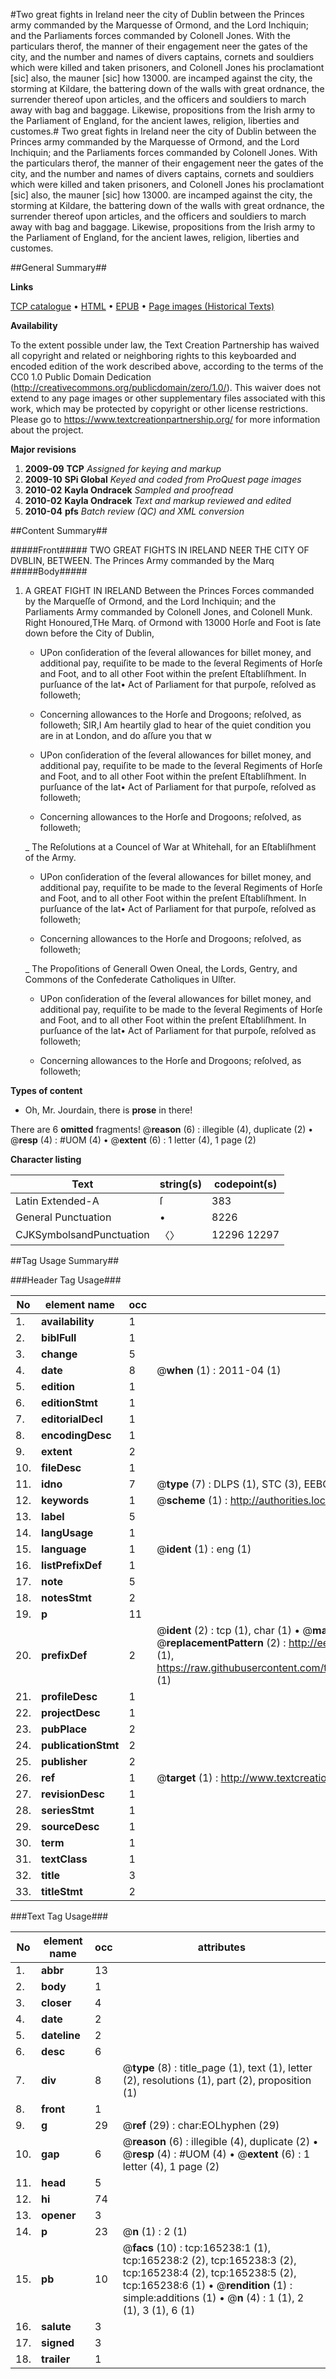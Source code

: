 #Two great fights in Ireland neer the city of Dublin between the Princes army commanded by the Marquesse of Ormond, and the Lord Inchiquin; and the Parliaments forces commanded by Colonell Jones. With the particulars therof, the manner of their engagement neer the gates of the city, and the number and names of divers captains, cornets and souldiers which were killed and taken prisoners, and Colonell Jones his proclamationt [sic] also, the mauner [sic] how 13000. are incamped against the city, the storming at Kildare, the battering down of the walls with great ordnance, the surrender thereof upon articles, and the officers and souldiers to march away with bag and baggage. Likewise, propositions from the Irish army to the Parliament of England, for the ancient lawes, religion, liberties and customes.#
Two great fights in Ireland neer the city of Dublin between the Princes army commanded by the Marquesse of Ormond, and the Lord Inchiquin; and the Parliaments forces commanded by Colonell Jones. With the particulars therof, the manner of their engagement neer the gates of the city, and the number and names of divers captains, cornets and souldiers which were killed and taken prisoners, and Colonell Jones his proclamationt [sic] also, the mauner [sic] how 13000. are incamped against the city, the storming at Kildare, the battering down of the walls with great ordnance, the surrender thereof upon articles, and the officers and souldiers to march away with bag and baggage. Likewise, propositions from the Irish army to the Parliament of England, for the ancient lawes, religion, liberties and customes.

##General Summary##

**Links**

[TCP catalogue](http://www.ota.ox.ac.uk/tcp/)  • 
[HTML](http://tei.it.ox.ac.uk/tcp/Texts-HTML/free/A95/A95425.html)  • 
[EPUB](http://tei.it.ox.ac.uk/tcp/Texts-EPUB/free/A95/A95425.epub) • 
[Page images (Historical Texts)](https://historicaltexts.jisc.ac.uk/eebo-99865312e)

**Availability**

To the extent possible under law, the Text Creation Partnership has waived all copyright and related or neighboring rights to this keyboarded and encoded edition of the work described above, according to the terms of the CC0 1.0 Public Domain Dedication (http://creativecommons.org/publicdomain/zero/1.0/). This waiver does not extend to any page images or other supplementary files associated with this work, which may be protected by copyright or other license restrictions. Please go to https://www.textcreationpartnership.org/ for more information about the project.

**Major revisions**

1. __2009-09__ __TCP__ *Assigned for keying and markup*
1. __2009-10__ __SPi Global__ *Keyed and coded from ProQuest page images*
1. __2010-02__ __Kayla Ondracek__ *Sampled and proofread*
1. __2010-02__ __Kayla Ondracek__ *Text and markup reviewed and edited*
1. __2010-04__ __pfs__ *Batch review (QC) and XML conversion*

##Content Summary##

#####Front#####
TWO GREAT FIGHTS IN IRELAND NEER THE CITY OF DVBLIN, BETWEEN. The Princes Army commanded by the Marq
#####Body#####

1. A GREAT FIGHT IN IRELAND Between the Princes Forces commanded by the Marqueſſe of Ormond, and the Lord Inchiquin; and the Parliaments Army commanded by Colonell Jones, and Colonell Munk.
Right Honoured,THe Marq. of Ormond with 13000 Horſe and Foot is ſate down before the City of Dublin,
      * UPon conſideration of the ſeveral allowances for billet money, and additional pay, requiſite to be made to the ſeveral Regiments of Horſe and Foot, and to all other Foot within the preſent Eſtabliſhment. In purſuance of the lat• Act of Parliament for that purpoſe, reſolved as followeth;

      * Concerning allowances to the Horſe and Drogoons; reſolved, as followeth;
SIR,I Am heartily glad to hear of the quiet condition you are in at London, and do aſſure you that w
      * UPon conſideration of the ſeveral allowances for billet money, and additional pay, requiſite to be made to the ſeveral Regiments of Horſe and Foot, and to all other Foot within the preſent Eſtabliſhment. In purſuance of the lat• Act of Parliament for that purpoſe, reſolved as followeth;

      * Concerning allowances to the Horſe and Drogoons; reſolved, as followeth;

    _ The Reſolutions at a Councel of War at Whitehall, for an Eſtabliſhment of the Army.

      * UPon conſideration of the ſeveral allowances for billet money, and additional pay, requiſite to be made to the ſeveral Regiments of Horſe and Foot, and to all other Foot within the preſent Eſtabliſhment. In purſuance of the lat• Act of Parliament for that purpoſe, reſolved as followeth;

      * Concerning allowances to the Horſe and Drogoons; reſolved, as followeth;

    _ The Propoſitions of Generall Owen Oneal, the Lords, Gentry, and Commons of the Confederate Catholiques in Ulſter.

      * UPon conſideration of the ſeveral allowances for billet money, and additional pay, requiſite to be made to the ſeveral Regiments of Horſe and Foot, and to all other Foot within the preſent Eſtabliſhment. In purſuance of the lat• Act of Parliament for that purpoſe, reſolved as followeth;

      * Concerning allowances to the Horſe and Drogoons; reſolved, as followeth;

**Types of content**

  * Oh, Mr. Jourdain, there is **prose** in there!

There are 6 **omitted** fragments! 
 @__reason__ (6) : illegible (4), duplicate (2)  •  @__resp__ (4) : #UOM (4)  •  @__extent__ (6) : 1 letter (4), 1 page (2)

**Character listing**


|Text|string(s)|codepoint(s)|
|---|---|---|
|Latin Extended-A|ſ|383|
|General Punctuation|•|8226|
|CJKSymbolsandPunctuation|〈〉|12296 12297|

##Tag Usage Summary##

###Header Tag Usage###

|No|element name|occ|attributes|
|---|---|---|---|
|1.|__availability__|1||
|2.|__biblFull__|1||
|3.|__change__|5||
|4.|__date__|8| @__when__ (1) : 2011-04 (1)|
|5.|__edition__|1||
|6.|__editionStmt__|1||
|7.|__editorialDecl__|1||
|8.|__encodingDesc__|1||
|9.|__extent__|2||
|10.|__fileDesc__|1||
|11.|__idno__|7| @__type__ (7) : DLPS (1), STC (3), EEBO-CITATION (1), PROQUEST (1), VID (1)|
|12.|__keywords__|1| @__scheme__ (1) : http://authorities.loc.gov/ (1)|
|13.|__label__|5||
|14.|__langUsage__|1||
|15.|__language__|1| @__ident__ (1) : eng (1)|
|16.|__listPrefixDef__|1||
|17.|__note__|5||
|18.|__notesStmt__|2||
|19.|__p__|11||
|20.|__prefixDef__|2| @__ident__ (2) : tcp (1), char (1)  •  @__matchPattern__ (2) : ([0-9\-]+):([0-9IVX]+) (1), (.+) (1)  •  @__replacementPattern__ (2) : http://eebo.chadwyck.com/downloadtiff?vid=$1&page=$2 (1), https://raw.githubusercontent.com/textcreationpartnership/Texts/master/tcpchars.xml#$1 (1)|
|21.|__profileDesc__|1||
|22.|__projectDesc__|1||
|23.|__pubPlace__|2||
|24.|__publicationStmt__|2||
|25.|__publisher__|2||
|26.|__ref__|1| @__target__ (1) : http://www.textcreationpartnership.org/docs/. (1)|
|27.|__revisionDesc__|1||
|28.|__seriesStmt__|1||
|29.|__sourceDesc__|1||
|30.|__term__|1||
|31.|__textClass__|1||
|32.|__title__|3||
|33.|__titleStmt__|2||


###Text Tag Usage###

|No|element name|occ|attributes|
|---|---|---|---|
|1.|__abbr__|13||
|2.|__body__|1||
|3.|__closer__|4||
|4.|__date__|2||
|5.|__dateline__|2||
|6.|__desc__|6||
|7.|__div__|8| @__type__ (8) : title_page (1), text (1), letter (2), resolutions (1), part (2), proposition (1)|
|8.|__front__|1||
|9.|__g__|29| @__ref__ (29) : char:EOLhyphen (29)|
|10.|__gap__|6| @__reason__ (6) : illegible (4), duplicate (2)  •  @__resp__ (4) : #UOM (4)  •  @__extent__ (6) : 1 letter (4), 1 page (2)|
|11.|__head__|5||
|12.|__hi__|74||
|13.|__opener__|3||
|14.|__p__|23| @__n__ (1) : 2 (1)|
|15.|__pb__|10| @__facs__ (10) : tcp:165238:1 (1), tcp:165238:2 (2), tcp:165238:3 (2), tcp:165238:4 (2), tcp:165238:5 (2), tcp:165238:6 (1)  •  @__rendition__ (1) : simple:additions (1)  •  @__n__ (4) : 1 (1), 2 (1), 3 (1), 6 (1)|
|16.|__salute__|3||
|17.|__signed__|3||
|18.|__trailer__|1||
